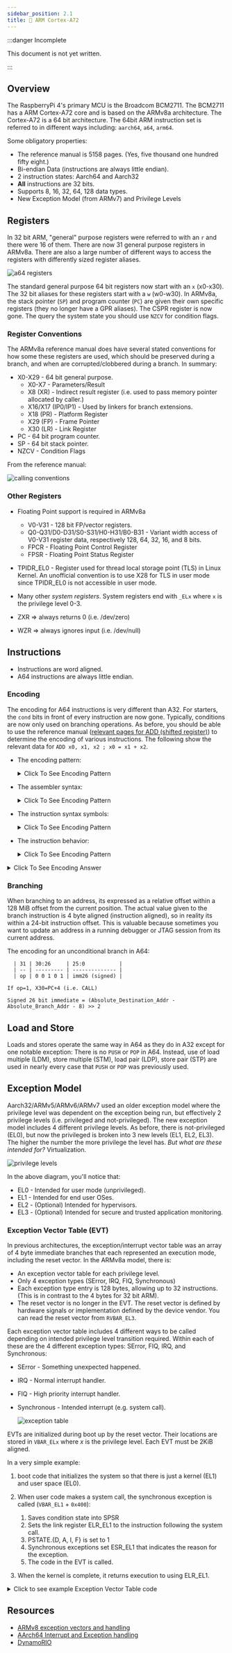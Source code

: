 ```yaml
---
sidebar_position: 2.1
title: 💪 ARM Cortex-A72
---
```


:::danger Incomplete

This document is not yet written.

:::

## Overview

The RaspberryPi 4's primary MCU is the Broadcom BCM2711. The BCM2711 has a ARM Cortex-A72 core and is based on the ARMv8a architecture. The Cortex-A72 is a 64 bit architecture. The 64bit ARM instruction set is referred to in different ways including: `aarch64`, `a64`, `arm64`.

Some obligatory properties:

- The reference manual is 5158 pages. (Yes, five thousand one hundred fifty eight.)
- Bi-endian Data (instructions are always little endian).
- 2 instruction states: Aarch64 and Aarch32
- **All** instructions are 32 bits.
- Supports 8, 16, 32, 64, 128 data types.
- New Exception Model (from ARMv7) and Privilege Levels

## Registers

In 32 bit ARM, "general" purpose registers were referred to with an `r` and there were 16 of them. There are now 31 general purpose registers in ARMv8a. There are also a large number of different ways to access the registers with differently sized register aliases.

![a64 registers](./CortexA72/a64-gpr-xwregoverlay.png)

The standard general purpose 64 bit registers now start with an `x` (x0-x30). The 32 bit aliases for these registers start with a `w` (w0-w30). In ARMv8a, the stack pointer (`SP`) and program counter (`PC`) are given their own specific registers (they no longer have a GPR aliases). The CSPR register is now gone. The query the system state you should use `NZCV` for condition flags.

### Register Conventions

The ARMv8a reference manual does have several stated conventions for how some these registers are used, which should be preserved during a branch, and when are corrupted/clobbered during a branch. In summary:

<!-- page 59 -->

- X0-X29 - 64 bit general purpose.
  - X0-X7 - Parameters/Result
  - X8 (XR) - Indirect result register (i.e. used to pass memory pointer allocated by caller.)
  - X16/X17 (IP0/IP1) - Used by linkers for branch extensions.
  - X18 (PR) - Platform Register
  - X29 (FP) - Frame Pointer
  - X30 (LR) - Link Register
- PC - 64 bit program counter.
- SP - 64 bit stack pointer.
- NZCV - Condition Flags

From the reference manual:

![calling conventions](./CortexA72/a64-callingconventions.png)

### Other Registers

- Floating Point support is required in ARMv8a

  - V0-V31 - 128 bit FP/vector registers.
  - Q0-Q31/D0-D31/S0-S31/H0-H31/B0-B31 - Variant width access of V0-V31 register data, respectively 128, 64, 32, 16, and 8 bits.
  - FPCR - Floating Point Control Register
  - FPSR - Floating Point Status Register

- TPIDR_EL0 - Register used for thread local storage point (TLS) in Linux Kernel. An unofficial convention is to use X28 for TLS in user mode since TPIDR_EL0 is not accessible in user mode.

- Many other _system registers_. System registers end with `_ELx` where `x` is the privilege level 0-3.

- ZXR => always returns 0 (i.e. /dev/zero)

- WZR => always ignores input (i.e. /dev/null)

## Instructions

- Instructions are word aligned.
- A64 instructions are always little endian.

### Encoding

The encoding for A64 instructions is very different than A32. For starters, the `cond` bits in front of every instruction are now gone. Typically, conditions are now only used on branching operations. As before, you should be able to use the reference manual ([relevant pages for ADD (shifted register)](./a64-adds-instruction.pdf)) to determine the encoding of various instructions. The following show the relevant data for `ADD x0, x1, x2 ; x0 = x1 + x2`.

- The encoding pattern:

  <details>
  <summary>Click To See Encoding Pattern</summary>

  ![add encoding patter](./CortexA72/a64-add-encoding.png)

  </details>

- The assembler syntax:

  <details>
  <summary>Click To See Encoding Pattern</summary>

  ![add syntax](./CortexA72/a64-add-syntax.png)

  </details>

- The instruction syntax symbols:

  <details>
  <summary>Click To See Encoding Pattern</summary>

  ![add symbols](./CortexA72/a64-add-symbols.png)

  </details>

- The instruction behavior:

  <details>
  <summary>Click To See Encoding Pattern</summary>

  ![add behavior](./CortexA72/a64-add-operation.png)

  </details>

<details>
<summary>Click To See Encoding Answer</summary>

```text
  | 31 | 30 | 29 | 28:24     | 23:22 | 21 | 20:16     | 15:10       | 9:5       | 4:0       |
  | -- | -- | -- | --------- | ----- | -- | --------- | ----------- | --------- | --------- |
  | sf | op | S  |           | shift |    | Rm        | imm16       | Rn        | Rd        |
  | 1  | 0  | 0  | 0 1 0 1 1 | 0 0   | 0  | 0 0 0 1 0 | 0 0 0 0 0 0 | 0 0 0 0 1 | 0 0 0 0 0 |

10001011000000100000000000100000b = 8B020020h (or "0x20 0x00 0x02 0x8b" in little endian)
```

Ok, lets check ourselves with an assembler:

```sh
echo 'add x0, x1, x2' | aarch64-linux-gnu-as -o /tmp/a.out ; aarch64-linux-gnu-objdump -d
 /tmp/a.out
```

The result is:

```text
Disassembly of section .text:

0000000000000000 <.text>:
   0:   8b020020        add     x0, x1, x2
```

</details>

<!-- - a64 adds on page 402 -->

### Branching

When branching to an address, its expressed as a relative offset within a 128 MiB offset from the current position. The actual value given to the branch instruction is 4 byte aligned (instruction aligned), so in reality its within a 24-bit instruction offset. This is valuable because sometimes you want to update an address in a running debugger or JTAG session from its current address.

The encoding for an unconditional branch in A64:

```text
  | 31 | 30:26     | 25:0           |
  | -- | --------- | -------------- |
  | op | 0 0 1 0 1 | imm26 (signed) |

If op=1, X30=PC+4 (i.e. CALL)
```

<!-- TODO: Verify this is still correct given the difference in pipelines. -->

```text
Signed 26 bit immediate = (Absolute_Destination_Addr - Absolute_Branch_Addr - 8) >> 2
```

## Load and Store

Loads and stores operate the same way in A64 as they do in A32 except for one notable exception: There is no `PUSH` or `POP` in A64. Instead, use of load multiple (LDM), store multiple (STM), load pair (LDP), store pair (STP) are used in nearly every case that `PUSH` or `POP` was previously used.

## Exception Model

<!-- TODO: Does this whole thing belong in a ARMv8a boot process page? -->

Aarch32/ARMv5/ARMv6/ARMv7 used an older exception model where the privilege level was dependent on the exception being run, but effectively 2 privilege levels (i.e. privileged and not-privileged). The new exception model includes 4 different privilege levels. As before, there is not-privileged (EL0), but now the privileged is broken into 3 new levels (EL1, EL2, EL3). The higher the number the more privilege the level has. _But what are these intended for?_ Virtualization.

![privilege levels](./CortexA72/a64-privilege-levels.png)

In the above diagram, you'll notice that:

- EL0 - Intended for user mode (unprivileged).
- EL1 - Intended for end user OSes.
- EL2 - (Optional) Intended for hypervisors.
- EL3 - (Optional) Intended for secure and trusted application monitoring.

### Exception Vector Table (EVT)

In previous architectures, the exception/interrupt vector table was an array of 4 byte immediate branches that each represented an execution mode, including the reset vector. In the ARMv8a model, there is:

- An exception vector table for each privilege level.
- Only 4 exception types (SError, IRQ, FIQ, Synchronous)
- Each exception type entry is 128 bytes, allowing up to 32 instructions. (This is in contrast to the 4 bytes for 32 bit ARM).
- The reset vector is no longer in the EVT. The reset vector is defined by hardware signals or implementation defined by the device vendor. You can read the reset vector from `RVBAR_EL3`.

Each exception vector table includes 4 different ways to be called depending on intended privilege level transition required. Within each of these are the 4 different exception types: SError, FIQ, IRQ, and Synchronous:

- SError - Something unexpected happened.
- IRQ - Normal interrupt handler.
- FIQ - High priority interrupt handler.
- Synchronous - Intended interrupt (e.g. system call).

  ![exception table](./CortexA72/a64-evt.png)

EVTs are initialized during boot up by the reset vector. Their locations are stored in `VBAR_ELx` where _x_ is the privilege level. Each EVT must be 2KiB aligned.

<!-- TODO: Double check this and break this down more. -->

In a very simple example:

1. boot code that initializes the system so that there is just a kernel (EL1) and user space (EL0).
2. When user code makes a system call, the synchronous exception is called (`VBAR_EL1` + `0x400`):

   1. Saves condition state into SPSR
   2. Sets the link register ELR_EL1 to the instruction following the system call.
   3. PSTATE.{D, A, I, F} is set to 1
   4. Synchronous exceptions set ESR_EL1 that indicates the reason for the exception.
   5. The code in the EVT is called.

3. When the kernel is complete, it returns execution to using ELR_EL1.

<details>
<summary>Click to see example Exception Vector Table code</summary>

```asm
// Typical exception vector table code.
.balign 0x800
Vector_table_el3:
curr_el_sp0_sync:        // The exception handler for a synchronous
                         // exception from the current EL using SP0.
.balign 0x80
curr_el_sp0_irq:         // The exception handler for an IRQ exception
                         // from the current EL using SP0.
.balign 0x80
curr_el_sp0_fiq:         // The exception handler for an FIQ exception
                         // from the current EL using SP0.
.balign 0x80
curr_el_sp0_serror:      // The exception handler for a System Error
                         // exception from the current EL using SP0.
.balign 0x80
curr_el_spx_sync:        // The exception handler for a synchrous
                         // exception from the current EL using the
                         // current SP.
.balign 0x80
curr_el_spx_irq:         // The exception handler for an IRQ exception from
                         // the current EL using the current SP.

.balign 0x80
curr_el_spx_fiq:         // The exception handler for an FIQ from
                         // the current EL using the current SP.

.balign 0x80
curr_el_spx_serror:      // The exception handler for a System Error
                         // exception from the current EL using the
                         // current SP.

 .balign 0x80
lower_el_aarch64_sync:   // The exception handler for a synchronous
                         // exception from a lower EL (AArch64).

.balign 0x80
lower_el_aarch64_irq:    // The exception handler for an IRQ from a lower EL
                         // (AArch64).

.balign 0x80
lower_el_aarch64_fiq:    // The exception handler for an FIQ from a lower EL
                         // (AArch64).

.balign 0x80
lower_el_aarch64_serror: // The exception handler for a System Error
                         // exception from a lower EL(AArch64).

.balign 0x80
lower_el_aarch32_sync:   // The exception handler for a synchronous
                         // exception from a lower EL(AArch32).
.balign 0x80
lower_el_aarch32_irq:    // The exception handler for an IRQ exception
                         // from a lower EL (AArch32).
.balign 0x80
lower_el_aarch32_fiq:    // The exception handler for an FIQ exception from
                         // a lower EL (AArch32).
.balign 0x80
lower_el_aarch32_serror: // The exception handler for a System Error
                         // exception from a lower EL(AArch32).
```

</details>

<!-- - Exception Level Model
  - EL stands for Exception Level
    - User (EL0) -> SVC to call kernel (EL1).
    - Kernel -> HVC to call hypervisor (EL2).
    - Hypervisor -> SMC to call _secure_ state (EL3).
  - Each EL has its own SP, LR, SPSR.
  - Exception process:
    1. save state into SPSR
    2. set the link register ELR_ELx
    3. PSTATE.{D, A, I, F} is set to 1
    4. synchronous exceptions set reason in ESR_ELx
    5. execution moves to ELx
  - Exception Vector Table
    - EL1-3 gets its own. The base addresses of which are VBAR_ELx.
    - Each entry is 16 instructions long (i.e. 4 \* 32 = 128 bytes)
    - Table must be 2KiB aligned

Exceptions:

- Synchronous
- IRQ
  FIQ
  SError

- Reset vector is no longer part of the exception vector table. The reset address is _implementation defined_ and defined by the hardware input RVBARADDR and can be read by RVBAR_EL3 register. Boot code is executed from this address.

  -->

## Resources

- [ARMv8 exception vectors and handling](https://stackoverflow.com/questions/44991264/armv8-exception-vectors-and-handling)
- [AArch64 Interrupt and Exception handling](https://krinkinmu.github.io/2021/01/10/aarch64-interrupt-handling.html)
- [DynamoRIO](https://dynamorio.org/page_aarch64_far.html)
